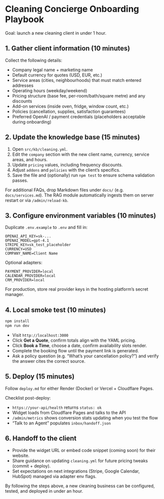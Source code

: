 # Cleaning Concierge Onboarding Playbook

Goal: launch a new cleaning client in under 1 hour.

## 1. Gather client information (10 minutes)

Collect the following details:

- Company legal name + marketing name
- Default currency for quotes (USD, EUR, etc.)
- Service areas (cities, neighbourhoods) that must match entered addresses
- Operating hours (weekday/weekend)
- Pricing structure (base fee, per-room/bath/square metre) and any discounts
- Add-on services (inside oven, fridge, window count, etc.)
- Policies (cancellation, supplies, satisfaction guarantees)
- Preferred OpenAI / payment credentials (placeholders acceptable during onboarding)

## 2. Update the knowledge base (15 minutes)

1. Open `src/kb/cleaning.yml`.
2. Edit the `company` section with the new client name, currency, service areas, and hours.
3. Update `pricing` values, including frequency discounts.
4. Adjust `addons` and `policies` with the client’s specifics.
5. Save the file and (optionally) run `npm test` to ensure schema validation passes.

For additional FAQs, drop Markdown files under `docs/` (e.g. `docs/services.md`). The RAG module automatically ingests them on server restart or via `/admin/reload-kb`.

## 3. Configure environment variables (10 minutes)

Duplicate `.env.example` to `.env` and fill in:

```
OPENAI_API_KEY=sk-...
OPENAI_MODEL=gpt-4.1
STRIPE_KEY=sk_test_placeholder
CURRENCY=USD
COMPANY_NAME=Client Name
```

Optional adapters:

```
PAYMENT_PROVIDER=local
CALENDAR_PROVIDER=local
CRM_PROVIDER=local
```

For production, store real provider keys in the hosting platform’s secret manager.

## 4. Local smoke test (10 minutes)

```bash
npm install
npm run dev
```

- Visit `http://localhost:3000`
- Click **Get a Quote**, confirm totals align with the YAML pricing.
- Click **Book a Time**, choose a date, confirm availability slots render.
- Complete the booking flow until the payment link is generated.
- Ask a policy question (e.g. “What’s your cancellation policy?”) and verify the answer cites the correct source.

## 5. Deploy (15 minutes)

Follow `deploy.md` for either Render (Docker) or Vercel + Cloudflare Pages.

Checklist post-deploy:

- `https://your-api/health` returns `status: ok`
- Widget loads from Cloudflare Pages and talks to the API
- `/admin/metrics` shows conversion stats updating when you test the flow
- “Talk to an Agent” populates `inbox/handoff.json`

## 6. Handoff to the client

- Provide the widget URL or embed code snippet (coming soon) for their website.
- Share guidance on updating `cleaning.yml` for future pricing tweaks (commit + deploy).
- Set expectations on next integrations (Stripe, Google Calendar, HubSpot) managed via adapter env flags.

By following the steps above, a new cleaning business can be configured, tested, and deployed in under an hour.
